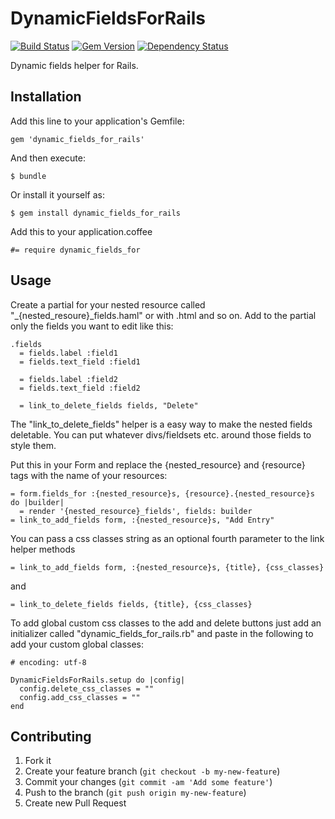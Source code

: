 # DynamicFieldsForRails
[![Build Status](https://travis-ci.org/mortik/dynamic_fields_for_rails.png?branch=master)](https://travis-ci.org/mortik/dynamic_fields_for_rails)
[![Gem Version](https://badge.fury.io/rb/dynamic_fields_for_rails.png)](http://badge.fury.io/rb/dynamic_fields_for_rails)
[![Dependency Status](https://gemnasium.com/mortik/dynamic_fields_for_rails.png)](https://gemnasium.com/mortik/dynamic_fields_for_rails)

Dynamic fields helper for Rails.

## Installation

Add this line to your application's Gemfile:

```
gem 'dynamic_fields_for_rails'
```

And then execute:

```
$ bundle
```

Or install it yourself as:

```
$ gem install dynamic_fields_for_rails
```

Add this to your application.coffee

```
#= require dynamic_fields_for
```

## Usage

Create a partial for your nested resource called "_{nested_resoure}_fields.haml" or with .html and so on.
Add to the partial only the fields you want to edit like this:

```
.fields
  = fields.label :field1
  = fields.text_field :field1
  
  = fields.label :field2
  = fields.text_field :field2
  
  = link_to_delete_fields fields, "Delete"
```

The "link_to_delete_fields" helper is a easy way to make the nested fields deletable. You can put whatever divs/fieldsets etc. around those fields to style them.

Put this in your Form and replace the {nested_resource} and {resource} tags with the name of your resources:

```
= form.fields_for :{nested_resource}s, {resource}.{nested_resource}s do |builder|
  = render '{nested_resource}_fields', fields: builder
= link_to_add_fields form, :{nested_resource}s, "Add Entry"
```

You can pass a css classes string as an optional fourth parameter to the link helper methods
```
= link_to_add_fields form, :{nested_resource}s, {title}, {css_classes}
```
and
```
= link_to_delete_fields fields, {title}, {css_classes}
```

To add global custom css classes to the add and delete buttons just add an initializer called "dynamic_fields_for_rails.rb" and paste in the following to add your custom global classes:

```
# encoding: utf-8

DynamicFieldsForRails.setup do |config|
  config.delete_css_classes = ""
  config.add_css_classes = ""
end
```

## Contributing

1. Fork it
2. Create your feature branch (`git checkout -b my-new-feature`)
3. Commit your changes (`git commit -am 'Add some feature'`)
4. Push to the branch (`git push origin my-new-feature`)
5. Create new Pull Request
